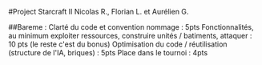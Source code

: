 #Project Starcraft II
Nicolas R., Florian L. et Aurélien G.

##Bareme :
Clarté du code et convention nommage : 5pts
Fonctionnalités, au minimum exploiter ressources, construire unités / batiments, attaquer : 10 pts (le reste c'est du bonus)
Optimisation du code / réutilisation (structure de l'IA, briques) : 5pts
Place dans le tournoi : 4pts
